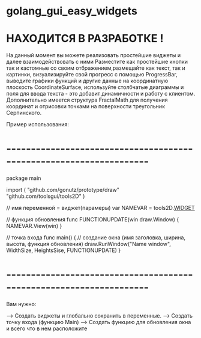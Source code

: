 # golang_gui_easy_widgets
# НАХОДИТСЯ В РАЗРАБОТКЕ !

На данный момент вы можете реализовать простейшие виджеты и далее взаимодействовать с ними
Разместите как простейшие кнопки так и кастомные со своим отбражением,размещайте как текст, так
и картинки, визуализируйте свой прогресс с помощью ProgressBar, выводите графики функций и 
другие данные на координатную плоскость CoordinateSurface, используйте столбчатые диаграммы и поля для ввода
текста - это добавит динамичности и работу с клиентом. Дополнительно имеется структура FractalMath
для получения координат и отрисовки точками на поверхности треугольник Серпинского.

Пример использования:

# -------------------------------------------------------------------

package main

import (
	"github.com/gonutz/prototype/draw"
	"github.com/toolsgui/tools2D"
)

// имя переменной = виджет(парамеры)
var NAMEVAR = tools2D.[WIDGET](..PARAMS)

// функция обновления
func FUNCTIONUPDATE(win draw.Window) {
	NAMEVAR.View(win)
}

// точка входа
func main() {
  // создание окна (имя заголовка, ширина, высота, функция обновления)
	draw.RunWindow("Name window", WidthSize, HeightsSise, FUNCTIONUPDATE)
} 

# -------------------------------------------------------------------

Вам нужно:

--> Создать виджеты и глобально сохранить в переменные.
--> Создать точку входа (функцию Main) 
--> Создать функцию для обновления окна и всего что в нем расположите
